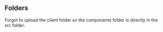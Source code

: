 ## Folders

Forgot to upload the client folder so the components folder is directly in the src folder.
